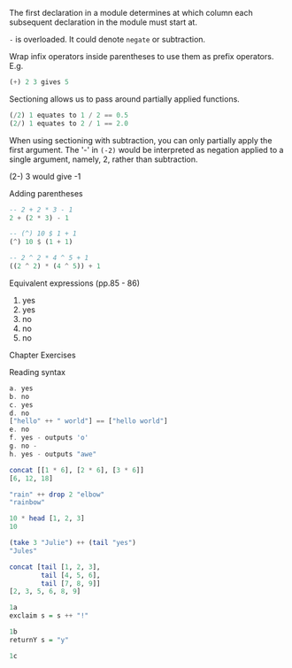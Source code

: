 The first declaration in a module determines at which column each subsequent declaration in the module must start at.



`-` is overloaded. It could denote `negate` or subtraction.

Wrap infix operators inside parentheses to use them as prefix operators.
E.g. 
```haskell
(+) 2 3 gives 5
```

Sectioning allows us to pass around partially applied functions.
```haskell
(/2) 1 equates to 1 / 2 == 0.5
(2/) 1 equates to 2 / 1 == 2.0
```

When using sectioning with subtraction, you can only partially apply the first argument.
The '-' in `(-2)` would be interpreted as negation applied to a single argument, namely, 2, rather than subtraction.

(2-) 3 would give -1


Adding parentheses

```haskell
-- 2 + 2 * 3 - 1
2 + (2 * 3) - 1

-- (^) 10 $ 1 + 1
(^) 10 $ (1 + 1)

-- 2 ^ 2 * 4 ^ 5 + 1
((2 ^ 2) * (4 ^ 5)) + 1
```

Equivalent expressions (pp.85 - 86)

1. yes
2. yes 
3. no
4. no 
5. no 

Chapter Exercises

Reading syntax

```haskell
a. yes
b. no
c. yes
d. no
["hello" ++ " world"] == ["hello world"]
e. no
f. yes - outputs 'o'
g. no - 
h. yes - outputs "awe"
```

```haskell
concat [[1 * 6], [2 * 6], [3 * 6]]
[6, 12, 18]

"rain" ++ drop 2 "elbow"
"rainbow"

10 * head [1, 2, 3]
10

(take 3 "Julie") ++ (tail "yes")
"Jules"

concat [tail [1, 2, 3],
        tail [4, 5, 6],
        tail [7, 8, 9]]
[2, 3, 5, 6, 8, 9]
```

```haskell
1a
exclaim s = s ++ "!"

1b
returnY s = "y"

1c
